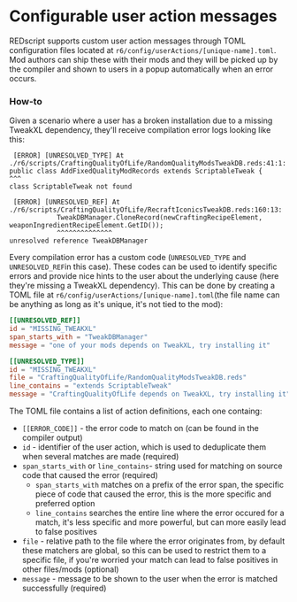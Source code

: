 # Configurable user action messages

REDscript supports custom user action messages through TOML configuration files located at `r6/config/userActions/[unique-name].toml`. Mod authors can ship these with their mods and they will be picked up by the compiler and shown to users in a popup automatically when an error occurs.

### How-to

Given a scenario where a user has a broken installation due to a missing TweakXL dependency, they'll receive compilation error logs looking like this:

```log
 [ERROR] [UNRESOLVED_TYPE] At ./r6/scripts/CraftingQualityOfLife/RandomQualityModsTweakDB.reds:41:1:
public class AddFixedQualityModRecords extends ScriptableTweak {
^^^
class ScriptableTweak not found

 [ERROR] [UNRESOLVED_REF] At ./r6/scripts/CraftingQualityOfLife/RecraftIconicsTweakDB.reds:160:13:
            TweakDBManager.CloneRecord(newCraftingRecipeElement, weaponIngredientRecipeElement.GetID());
            ^^^^^^^^^^^^^^
unresolved reference TweakDBManager
```

Every compilation error has a custom code (`UNRESOLVED_TYPE` and `UNRESOLVED_REF`in this case). These codes can be used to identify specific errors and provide nice hints to the user about the underlying cause (here they're missing a TweakXL dependency). This can be done by creating a TOML file at `r6/config/userActions/[unique-name].toml`(the file name can be anything as long as it's unique, it's not tied to the mod):

```toml
[[UNRESOLVED_REF]]
id = "MISSING_TWEAKXL"
span_starts_with = "TweakDBManager"
message = "one of your mods depends on TweakXL, try installing it"

[[UNRESOLVED_TYPE]]
id = "MISSING_TWEAKXL"
file = "CraftingQualityOfLife/RandomQualityModsTweakDB.reds"
line_contains = "extends ScriptableTweak"
message = "CraftingQualityOfLife depends on TweakXL, try installing it"
```

The TOML file contains a list of action definitions, each one containg:

* `[[ERROR_CODE]]` - the error code to match on (can be found in the compiler output)
* `id` - identifier of the user action, which is used to deduplicate them when several matches are made (required)
* `span_starts_with` or `line_contains`- string used for matching on source code that caused the error (required)
  * `span_starts_with` matches on a prefix of the error span, the specific piece of code that caused the error, this is the more specific and preferred option
  * `line_contains` searches the entire line where the error occured for a match, it's less specific and more powerful, but can more easily lead to false positives
* `file` - relative path to the file where the error originates from, by default these matchers are global, so this can be used to restrict them to a specific file, if you're worried your match can lead to false positives in other files/mods (optional)
* `message` - message to be shown to the user when the error is matched successfully (required)
